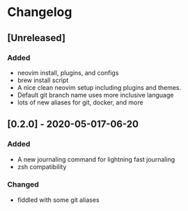 # Changelog


## [Unreleased]

### Added

* neovim install, plugins, and configs
* brew install script
* A nice clean neovim setup including plugins and themes.
* Default git branch name uses more inclusive language
* lots of new aliases for git, docker, and more

## [0.2.0] - 2020-05-017-06-20

### Added

* A new journaling command for lightning fast journaling
* zsh compatibility

### Changed

* fiddled with some git aliases

